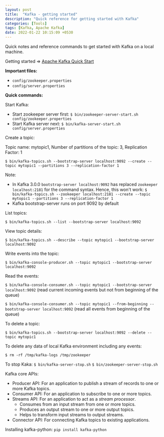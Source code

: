 ```yaml
---
layout: post
title:  "Kafka - getting started"
description: "Quick reference for getting started with Kafka" 
categories: [Tools]
tags: [Kafka, Apache Kafka]
date: 2022-01-22 10:15:09 +0530
---
```


Quick notes and reference commands to get started with Kafka on a local machine.

Getting started => [Apache Kafka Quick Start](https://kafka.apache.org/quickstart)

**Important files:**
* `config/zookeeper.properties`
* `config/server.properties`

**Quick commands:**

Start Kafka:

* Start zookeeper server first: `$ bin/zookeeper-server-start.sh config/zookeeper.properties`
* Start Kafka server next: `$ bin/kafka-server-start.sh config/server.properties`

Create a topic:

Topic name: mytopic1, Number of partitions of the topic: 3, Replication Factor: 1

`$ bin/kafka-topics.sh --bootstrap-server localhost:9092 --create --topic mytopic1 --partitions 3 --replication-factor 1`

Note: 
* In Kafka 3.0.0 `bootstrap-server localhost:9092` has replaced `zookeeper localhost:2181` for the command syntax. Hence, this won't work: `$ bin/kafka-topics.sh --zookeeper localhost:2181 --create --topic mytopic1 --partitions 3 --replication-factor 1`
* Kafka bootstrap-server runs on port 9092 by default

List topics:

`$ bin/kafka-topics.sh --list --bootstrap-server localhost:9092`

View topic details:

`$ bin/kafka-topics.sh --describe --topic mytopic1 --bootstrap-server localhost:9092`

Write events into the topic:

`$ bin/kafka-console-producer.sh --topic mytopic1 --bootstrap-server localhost:9092`

Read the events:

`$ bin/kafka-console-consumer.sh --topic mytopic1 --bootstrap-server localhost:9092` (read current incoming events but not from beginning of the queue)

`$ bin/kafka-console-consumer.sh --topic mytopic1 --from-beginning --bootstrap-server localhost:9092` (read all events from beginning of the queue)


To delete a topic:

`$ bin/kafka-topics.sh --bootstrap-server localhost:9092 --delete --topic mytopic1`

To delete any data of local Kafka environment including any events:

`$ rm -rf /tmp/kafka-logs /tmp/zookeeper`

To stop Kaka:
`$ bin/kafka-server-stop.sh`
`$ bin/zookeeper-server-stop.sh`


Kafka core APIs:

* Producer API: For an application to publish a stream of records to one or more Kafka topics.
* Consumer API: For an application to subscribe to one or more topics.
* Streams API: For an application to act as a *stream processor*. 
    * Consumes from an input stream from one or more topics.
    * Produces an output stream to one or more output topics.
    * Helps to transform input streams to output streams.
* Connector API: For connecting Kafka topics to existing applications.

Installing kafka-python: `pip install kafka-python`













